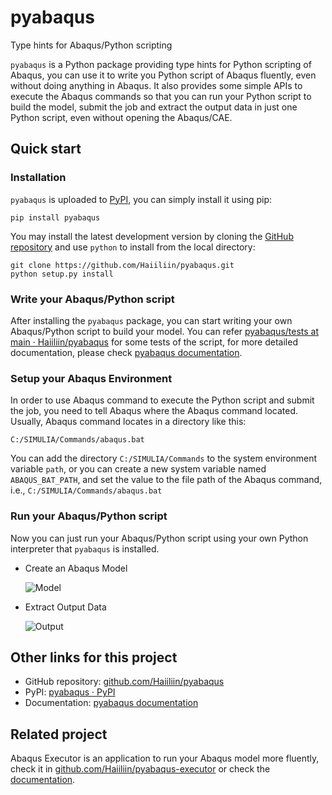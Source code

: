 # pyabaqus
 Type hints for Abaqus/Python scripting

`pyabaqus` is a Python package providing type hints for Python scripting of Abaqus, you can 
use it to write you Python script of Abaqus fluently, even without doing anything in Abaqus. 
It also provides some simple APIs to execute the Abaqus commands so that you can run your 
Python script to build the model, submit the job and extract the output data in just one 
Python script, even without opening the Abaqus/CAE. 

## Quick start

### Installation

`pyabaqus` is uploaded to [PyPI](https://pypi.org/project/pyabaqus), you can simply install 
it using pip:
```shell
pip install pyabaqus
```

You may install the latest development version by cloning the 
[GitHub repository](https://github.com/Haiiliin/pyabaqus) and use `python` to install from 
the local directory:

```shell
git clone https://github.com/Haiiliin/pyabaqus.git
python setup.py install
```

### Write your Abaqus/Python script

After installing the `pyabaqus` package, you can start writing your own Abaqus/Python script 
to build your model. You can refer 
[pyabaqus/tests at main · Haiiliin/pyabaqus](https://github.com/Haiiliin/pyabaqus/tree/main/tests)
for some tests of the script, for more detailed documentation, please check 
[pyabaqus documentation](https://haiiliin.com/pyabaqus/).

### Setup your Abaqus Environment

In order to use Abaqus command to execute the Python script and submit the job, you need to tell 
Abaqus where the Abaqus command located. Usually, Abaqus command locates in a directory like this: 
```shell
C:/SIMULIA/Commands/abaqus.bat
```
You can add the directory `C:/SIMULIA/Commands` to the system environment variable `path`, or you can create a new 
system variable named `ABAQUS_BAT_PATH`, and set the value to the file path of the Abaqus command, i.e., 
`C:/SIMULIA/Commands/abaqus.bat`

### Run your Abaqus/Python script

Now you can just run your Abaqus/Python script using your own Python interpreter that `pyabaqus` is installed.

- Create an Abaqus Model

  ![Model](https://github.com/Haiiliin/pyabaqus/blob/main/screenshots/Model.gif "Create an Abaqus Model")

- Extract Output Data

  ![Output](https://github.com/Haiiliin/pyabaqus/blob/main/screenshots/Output.gif "Extract Output Data")

## Other links for this project

- GitHub repository: [github.com/Haiiliin/pyabaqus](https://github.com/Haiiliin/pyabaqus)
- PyPI: [pyabaqus · PyPI](https://pypi.org/project/pyabaqus/)
- Documentation: [pyabaqus documentation](https://haiiliin.com/pyabaqus/)

## Related project

Abaqus Executor is an application to run your Abaqus model more fluently,
check it in [github.com/Haiiliin/pyabaqus-executor](https://github.com/Haiiliin/pyabaqus-executor)
or check the [documentation](https://executor.haiiliin.com/).

